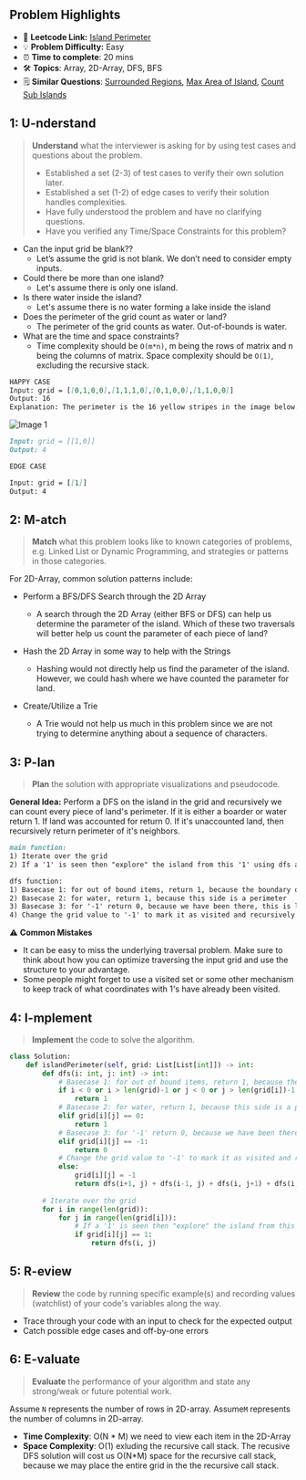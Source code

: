 ## Problem Highlights

* 🔗 **Leetcode Link:** [Island Perimeter](https://leetcode.com/problems/island-perimeter/)
* 💡 **Problem Difficulty:** Easy
* ⏰ **Time to complete**: 20 mins
* 🛠️ **Topics**: Array, 2D-Array, DFS, BFS
* 🗒️ **Similar Questions**: [Surrounded Regions](https://leetcode.com/problems/surrounded-regions/), [Max Area of Island](https://leetcode.com/problems/max-area-of-island/), [Count Sub Islands](https://leetcode.com/problems/count-sub-islands/)
    
## 1: U-nderstand
 
> **Understand** what the interviewer is asking for by using test cases and questions about the problem.
> 
> - Established a set (2-3) of test cases to verify their own solution later.
> - Established a set (1-2) of edge cases to verify their solution handles complexities.
> - Have fully understood the problem and have no clarifying questions.
> - Have you verified any Time/Space Constraints for this problem?

- Can the input grid be blank??
    - Let’s assume the grid is not blank. We don’t need to consider empty inputs.
- Could there be more than one island?
    - Let's assume there is only one island.
- Is there water inside the island?
    - Let's assume there is no water forming a lake inside the island
- Does the perimeter of the grid count as water or land?
    - The perimeter of the grid counts as water. Out-of-bounds is water.
- What are the time and space constraints?
    - Time complexity should be `O(m*n)`, m being the rows of matrix and n being the columns of matrix. Space complexity should be `O(1)`, excluding the recursive stack.

```markdown
HAPPY CASE
Input: grid = [[0,1,0,0],[1,1,1,0],[0,1,0,0],[1,1,0,0]]
Output: 16
Explanation: The perimeter is the 16 yellow stripes in the image below.
```
![Image 1](https://assets.leetcode.com/uploads/2018/10/12/island.png)
```markdown
Input: grid = [[1,0]]
Output: 4

EDGE CASE

Input: grid = [[1]]
Output: 4
```   
    
## 2: M-atch

> **Match** what this problem looks like to known categories of problems, e.g. Linked List or Dynamic Programming, and strategies or patterns in those categories.

For 2D-Array, common solution patterns include:

- Perform a BFS/DFS Search through the 2D Array
    - A search through the 2D Array (either BFS or DFS) can help us determine the parameter of the island. Which of these two traversals will better help us count the parameter of each piece of land?

- Hash the 2D Array in some way to help with the Strings
    - Hashing would not directly help us find the parameter of the island. However, we could hash where we have counted the parameter for land. 


- Create/Utilize a Trie
    - A Trie would not help us much in this problem since we are not trying to determine anything about a sequence of characters.



## 3: P-lan

> **Plan** the solution with appropriate visualizations and pseudocode.

**General Idea:** Perform a DFS on the island in the grid and recursively we can count every piece of land's perimeter. If it is either a boarder or water return 1. If land was accounted for return 0. If it's unaccounted land, then recursively return perimeter of it's neighbors. 

```markdown
main function:
1) Iterate over the grid
2) If a '1' is seen then "explore" the island from this '1' using dfs and return parameter

dfs function:
1) Basecase 1: for out of bound items, return 1, because the boundary of the square suggest perimeter
2) Basecase 2: for water, return 1, because this side is a perimeter
3) Basecase 3: for '-1' return 0, because we have been there, this is land that we have accounted for
4) Change the grid value to '-1' to mark it as visited and recursively return the perimeter of neighbors to total perimeter of all neighbors.
```

⚠️ **Common Mistakes**
* It can be easy to miss the underlying traversal problem. Make sure to think about how you can optimize traversing the input grid and use the structure to your advantage.
* Some people might forget to use a visited set or some other mechanism to keep track of what coordinates with 1's have already been visited.

## 4: I-mplement

> **Implement** the code to solve the algorithm.

```python
class Solution:
    def islandPerimeter(self, grid: List[List[int]]) -> int:
        def dfs(i: int, j: int) -> int:
            # Basecase 1: for out of bound items, return 1, because the boundary of the square suggest perimeter
            if i < 0 or i > len(grid)-1 or j < 0 or j > len(grid[i])-1:
                return 1
            # Basecase 2: for water, return 1, because this side is a perimeter
            elif grid[i][j] == 0:
                return 1
            # Basecase 3: for '-1' return 0, because we have been there, this is land that we have accounted for
            elif grid[i][j] == -1:
                return 0
            # Change the grid value to '-1' to mark it as visited and recursively return the perimeter of neighbors to get perimeter of all neighbors.
            else:
                grid[i][j] = -1
                return dfs(i+1, j) + dfs(i-1, j) + dfs(i, j+1) + dfs(i, j-1)
            
        # Iterate over the grid
        for i in range(len(grid)):
            for j in range(len(grid[i])):
                # If a '1' is seen then "explore" the island from this '1' using dfs return perimeter 
                if grid[i][j] == 1:
                    return dfs(i, j)
```

## 5: R-eview

> **Review** the code by running specific example(s) and recording values (watchlist) of your code's variables along the way.

- Trace through your code with an input to check for the expected output
- Catch possible edge cases and off-by-one errors

## 6: E-valuate

> **Evaluate** the performance of your algorithm and state any strong/weak or future potential work.

Assume `N` represents the number of rows in 2D-array.
Assume`M` represents the number of columns in 2D-array.


* **Time Complexity**: O(N * M) we need to view each item in the 2D-Array
* **Space Complexity**: O(1) exluding the recursive call stack. The recusive DFS solution will cost us O(N*M) space for the recursive call stack, because we may place the entire grid in the the recursive call stack. 